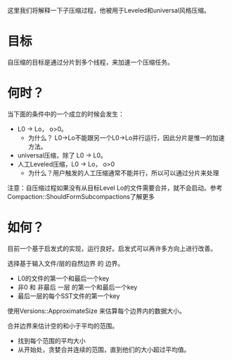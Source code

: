 这里我们将解释一下子压缩过程，他被用于Leveled和universal风格压缩。

# 目标

自压缩的目标是通过分片到多个线程，来加速一个压缩任务。

# 何时？

当下面的条件中的一个成立的时候会发生：

- L0 -> Lo， o>0。
	- 为什么？ L0->Lo不能跟另一个L0->Lo并行运行，因此分片是惟一的加速方法。
- universal压缩，除了 L0 -> L0。
- 人工Leveled压缩，L0 -> Lo， o>0
	- 为什么？用户触发的人工压缩通常不能并行，所以可以通过分片来处理

注意：自压缩过程如果没有从目标Level Lo的文件需要合并，就不会启动。参考Compaction::ShouldFormSubcompactions了解更多

# 如何？

目前一个基于启发式的实现，运行良好。启发式可以再许多方向上进行改善。

选择基于输入文件/层的自然边界 的 边界。

- L0的文件的第一个和最后一个key
- 非0 和 非最后 一层 的第一个和最后一个key
- 最后一层的每个SST文件的第一个key

使用Versions::ApproximateSize 来估算每个边界内的数据大小。

合并边界来估计空的和小于平均的范围。

- 找到每个范围的平均大小
- 从开始处，贪婪合并连续的范围，直到他们的大小超过平均值。

